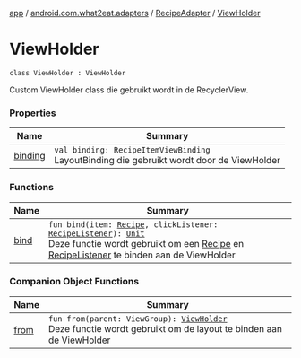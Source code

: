 [app](../../../index.md) / [android.com.what2eat.adapters](../../index.md) / [RecipeAdapter](../index.md) / [ViewHolder](./index.md)

# ViewHolder

`class ViewHolder : ViewHolder`

Custom ViewHolder class die gebruikt wordt in de RecyclerView.

### Properties

| Name | Summary |
|---|---|
| [binding](binding.md) | `val binding: RecipeItemViewBinding`<br>LayoutBinding die gebruikt wordt door de ViewHolder |

### Functions

| Name | Summary |
|---|---|
| [bind](bind.md) | `fun bind(item: `[`Recipe`](../../../android.com.what2eat.network/-recipe/index.md)`, clickListener: `[`RecipeListener`](../../-recipe-listener/index.md)`): `[`Unit`](https://kotlinlang.org/api/latest/jvm/stdlib/kotlin/-unit/index.html)<br>Deze functie wordt gebruikt om een [Recipe](../../../android.com.what2eat.network/-recipe/index.md) en [RecipeListener](../../-recipe-listener/index.md) te binden aan de ViewHolder |

### Companion Object Functions

| Name | Summary |
|---|---|
| [from](from.md) | `fun from(parent: ViewGroup): `[`ViewHolder`](./index.md)<br>Deze functie wordt gebruikt om de layout te binden aan de ViewHolder |
